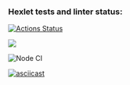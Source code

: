 ### Hexlet tests and linter status:
[![Actions Status](https://github.com/bloodywd/frontend-project-lvl1/workflows/hexlet-check/badge.svg)](https://github.com/bloodywd/frontend-project-lvl1/actions)

<a href="https://codeclimate.com/github/codeclimate/codeclimate/maintainability"><img src="https://api.codeclimate.com/v1/badges/a99a88d28ad37a79dbf6/maintainability" /></a>

![Node CI](https://github.com/bloodywd/frontend-project-lvl1/workflows/Node%20CI/badge.svg)

[![asciicast](https://asciinema.org/a/HgfmDsxdWrEVYTubri3rvmv26.svg)](https://asciinema.org/a/HgfmDsxdWrEVYTubri3rvmv26)
